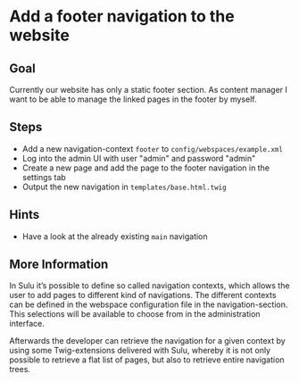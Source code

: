 Add a footer navigation to the website
======================================

Goal
----

Currently our website has only a static footer section. As content manager I want 
to be able to manage the linked pages in the footer by myself. 

Steps
-----

* Add a new navigation-context `footer` to `config/webspaces/example.xml`
* Log into the admin UI with user "admin" and password "admin"
* Create a new page and add the page to the footer navigation in the settings tab
* Output the new navigation in `templates/base.html.twig`

Hints
-----
* Have a look at the already existing `main` navigation

More Information
----------------

In Sulu it’s possible to define so called navigation contexts, which allows the user to add pages 
to different kind of navigations. The different contexts can be defined in the webspace configuration 
file in the navigation-section. This selections will be available to choose from in the administration interface. 

Afterwards the developer can retrieve the navigation for a given context by using some Twig-extensions 
delivered with Sulu, whereby it is not only possible to retrieve a flat list of pages, but also to retrieve 
entire navigation trees.
